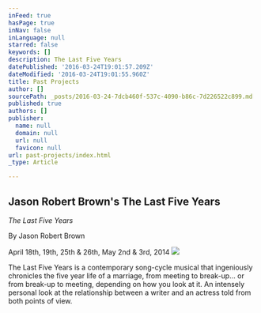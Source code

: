 ```yaml
---
inFeed: true
hasPage: true
inNav: false
inLanguage: null
starred: false
keywords: []
description: The Last Five Years
datePublished: '2016-03-24T19:01:57.209Z'
dateModified: '2016-03-24T19:01:55.960Z'
title: Past Projects
author: []
sourcePath: _posts/2016-03-24-7dcb460f-537c-4090-b86c-7d226522c899.md
published: true
authors: []
publisher:
  name: null
  domain: null
  url: null
  favicon: null
url: past-projects/index.html
_type: Article

---
```

## Jason Robert Brown's The Last Five Years

_The Last Five Years_

By Jason Robert Brown

April 18th, 19th, 25th & 26th, May 2nd & 3rd, 2014
![](https://the-grid-user-content.s3-us-west-2.amazonaws.com/1f444f0f-0d85-40ef-9033-f1defef59637.jpg)

The Last Five Years is a contemporary song-cycle musical that ingeniously chronicles the five year life of a marriage, from meeting to break-up... or from break-up to meeting, depending on how you look at it. An intensely personal look at the relationship between a writer and an actress told from both points of view.